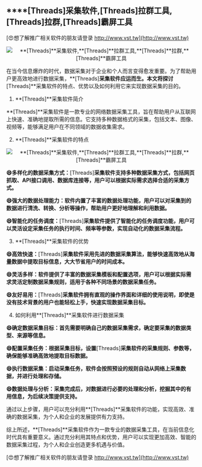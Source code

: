 ## ****[Threads]**采集软件,**[Threads]**拉群工具,**[Threads]**拉群,**[Threads]**霸屏工具**

[😍想了解推广相关软件的朋友请登录 http://www.vst.tw](http://www.vst.tw)

 <center><img src="https://vst.tw/MP4/tuiguang/png/8.png" alt="**[Threads]**采集软件,**[Threads]**拉群工具,**[Threads]**拉群,**[Threads]**霸屏工具"></center>

在当今信息爆炸的时代，数据采集对于企业和个人而言变得愈发重要。为了帮助用户更高效地进行数据采集，**[Threads]**采集软件应运而生。本文将探讨**[Threads]**采集软件的特点、优势以及如何利用它来实现数据采集的目的。

1. **[Threads]**采集软件简介

**[Threads]**采集软件是一款专业的网络数据采集工具，旨在帮助用户从互联网上快速、准确地提取所需的信息。它支持多种数据格式的采集，包括文本、图像、视频等，能够满足用户在不同领域的数据收集需求。

2. **[Threads]**采集软件的特点

 <center><img src="https://vst.tw/MP4/tuiguang/png/0.png" alt="**[Threads]**采集软件,**[Threads]**拉群工具,**[Threads]**拉群,**[Threads]**霸屏工具"></center>

**😄多样化的数据采集方式：**[Threads]**采集软件支持多种数据采集方式，包括网页抓取、API接口调用、数据库连接等，用户可以根据实际需求选择合适的采集方式。**

**😄强大的数据处理能力：软件内置了丰富的数据处理功能，用户可以对采集到的数据进行清洗、转换、分析等操作，帮助用户更好地理解和利用数据。**

**😄智能化的任务调度：**[Threads]**采集软件提供了智能化的任务调度功能，用户可以灵活设定采集任务的执行时间、频率等参数，实现自动化的数据采集流程。**

3. **[Threads]**采集软件的优势

**😄高效快速：**[Threads]**采集软件采用先进的数据采集算法，能够快速高效地从海量数据中提取目标信息，大大节省用户的时间成本。**

**😄灵活多样：软件提供了丰富的数据采集模板和配置选项，用户可以根据实际需求灵活定制数据采集规则，适用于各种不同场景的数据采集任务。**

**😄友好易用：**[Threads]**采集软件拥有直观的操作界面和详细的使用说明，即使是没有技术背景的用户也能轻松上手，快速实现数据采集目标。**

4. 如何利用**[Threads]**采集软件进行数据采集

**😄确定数据采集目标：首先需要明确自己的数据采集需求，确定要采集的数据类型、来源等信息。**

**😄配置采集任务：根据采集目标，设置**[Threads]**采集软件的采集规则、参数等，确保能够准确高效地提取目标数据。**

**😄执行数据采集：启动采集任务，软件会按照预设的规则自动从网络上采集数据，并进行处理和存储。**

**😄数据处理与分析：采集完成后，对数据进行必要的处理和分析，挖掘其中的有用信息，为后续决策提供支持。**

通过以上步骤，用户可以充分利用**[Threads]**采集软件的功能，实现高效、准确的数据采集，为个人和企业的发展提供有力支持。

综上所述，**[Threads]**采集软件作为一款专业的数据采集工具，在当前信息化时代具有重要意义。通过充分利用其特点和优势，用户可以实现更加高效、智能的数据采集过程，为个人和企业创造更多机遇与价值。

[😍想了解推广相关软件的朋友请登录 http://www.vst.tw](http://www.vst.tw)



